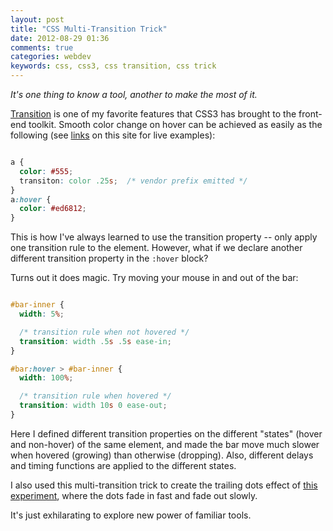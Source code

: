 ```yaml
---
layout: post
title: "CSS Multi-Transition Trick"
date: 2012-08-29 01:36
comments: true
categories: webdev
keywords: css, css3, css transition, css trick
---
```


_It's one thing to know a tool, another to make the most of it._

[Transition](http://www.webdesignerdepot.com/2010/01/css-transitions-101/) is one of my favorite features that CSS3 has brought to the front-end toolkit. Smooth color change on hover can be achieved as easily as the following (see [links](#) on this site for live examples):

``` css Smooth hover color change (anchor)

a {
  color: #555;
  transiton: color .25s;  /* vendor prefix emitted */
}
a:hover {
  color: #ed6812;
}

```

This is how I've always learned to use the transition property -- only apply one transition rule to the element. However, what if we declare another different transition property in the `:hover` block?

Turns out it does magic. Try moving your mouse in and out of the bar:

<div id="multi-transition-demo-bar">
  <div id="multi-transition-demo-bar-inner"></div>
</div>

``` css Gentle-growing & rapid-dropping

#bar-inner {
  width: 5%;

  /* transition rule when not hovered */
  transition: width .5s .5s ease-in;
}

#bar:hover > #bar-inner {
  width: 100%;

  /* transition rule when hovered */
  transition: width 10s 0 ease-out;
}

```

Here I defined different transition properties on the different "states" (hover and non-hover) of the same element, and made the bar move much slower when hovered (growing) than otherwise (dropping). Also, different delays and timing functions are applied to the different states.

I also used this multi-transition trick to create the trailing dots effect of [this experiment](/lab/grid/), where the dots fade in fast and fade out slowly.

It's just exhilarating to explore new power of familiar tools.